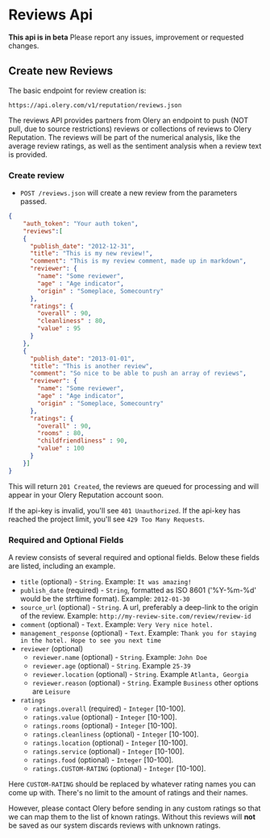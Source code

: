 Reviews Api
===========

**This api is in beta** Please report any issues, improvement or requested
changes.

Create new Reviews
------------------

The basic endpoint for review creation is:

```
https://api.olery.com/v1/reputation/reviews.json
```

The reviews API provides partners from Olery an endpoint to push (NOT pull, due to source restrictions) reviews or
collections of reviews to Olery Reputation. The reviews will be part of the
numerical analysis, like the average review ratings, as well as the sentiment
analysis when a review text is provided.

### Create review

* `POST /reviews.json` will create a new review from the parameters passed.

```json
{
    "auth_token": "Your auth token",
    "reviews":[
    {
      "publish_date": "2012-12-31",
      "title": "This is my new review!",
      "comment": "This is my review comment, made up in markdown",
      "reviewer": {
        "name": "Some reviewer",
        "age" : "Age indicator",
        "origin" : "Someplace, Somecountry"
      },
      "ratings": {
        "overall" : 90,
        "cleanliness" : 80,
        "value" : 95
      }
    },
    {
      "publish_date": "2013-01-01",
      "title": "This is another review",
      "comment": "So nice to be able to push an array of reviews",
      "reviewer": {
        "name": "Some reviewer",
        "age" : "Age indicator",
        "origin" : "Someplace, Somecountry"
      },
      "ratings": {
        "overall" : 90,
        "rooms" : 80,
        "childfriendliness" : 90,
        "value" : 100
      }
    }]
}
```

This will return `201 Created`, the reviews are queued for processing and will
appear in your Olery Reputation account soon.

If the api-key is invalid, you'll see `401 Unauthorized`.
If the api-key has reached the project limit, you'll see `429 Too Many Requests`.

### Required and Optional Fields

A review consists of several required and optional fields. Below these fields
are listed, including an example.

* `title` (optional) - `String`. Example: `It was amazing!`
* `publish_date` (required) - `String`, formatted as ISO 8601 ('%Y-%m-%d' would be the strftime format). Example: `2012-01-30`
* `source_url` (optional) - `String`. A url, preferably a deep-link to the origin of the review. Example: `http://my-review-site.com/review/review-id`
* `comment` (optional) - `Text`. Example: `Very Very nice hotel.`
* `management_response` (optional) - `Text`. Example: `Thank you for staying in the hotel. Hope to see you next time`
* `reviewer` (optional)
    - `reviewer.name` (optional) - `String`. Example: `John Doe`
    - `reviewer.age` (optional) - `String`. Example `25-39`
    - `reviewer.location` (optional) - `String`. Example `Atlanta, Georgia`
    - `reviewer.reason` (optional) - `String`. Example `Business` other options are `Leisure`
* `ratings`
    - `ratings.overall` (required) - `Integer` [10-100].
    - `ratings.value` (optional) - `Integer` [10-100].
    - `ratings.rooms` (optional) - `Integer` [10-100].
    - `ratings.cleanliness` (optional) - `Integer` [10-100].
    - `ratings.location` (optional) - `Integer` [10-100].
    - `ratings.service` (optional) - `Integer` [10-100].
    - `ratings.food` (optional) - `Integer` [10-100].
    - `ratings.CUSTOM-RATING` (optional) - `Integer` [10-100].

Here `CUSTOM-RATING` should be replaced by whatever rating names you can come
up with. There's no limit to the amount of ratings and their names.

However, please contact Olery before sending in any custom ratings so that we
can map them to the list of known ratings. Without this reviews will **not** be
saved as our system discards reviews with unknown ratings.

